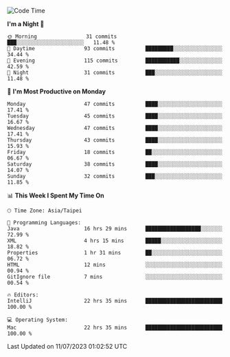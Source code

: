 <!--START_SECTION:waka-->
![Code Time](http://img.shields.io/badge/Code%20Time-216%20hrs%2038%20mins-blue)

**I'm a Night 🦉** 

```text
🌞 Morning                31 commits          ███░░░░░░░░░░░░░░░░░░░░░░   11.48 % 
🌆 Daytime                93 commits          █████████░░░░░░░░░░░░░░░░   34.44 % 
🌃 Evening                115 commits         ███████████░░░░░░░░░░░░░░   42.59 % 
🌙 Night                  31 commits          ███░░░░░░░░░░░░░░░░░░░░░░   11.48 % 
```
📅 **I'm Most Productive on Monday** 

```text
Monday                   47 commits          ████░░░░░░░░░░░░░░░░░░░░░   17.41 % 
Tuesday                  45 commits          ████░░░░░░░░░░░░░░░░░░░░░   16.67 % 
Wednesday                47 commits          ████░░░░░░░░░░░░░░░░░░░░░   17.41 % 
Thursday                 43 commits          ████░░░░░░░░░░░░░░░░░░░░░   15.93 % 
Friday                   18 commits          ██░░░░░░░░░░░░░░░░░░░░░░░   06.67 % 
Saturday                 38 commits          ████░░░░░░░░░░░░░░░░░░░░░   14.07 % 
Sunday                   32 commits          ███░░░░░░░░░░░░░░░░░░░░░░   11.85 % 
```


📊 **This Week I Spent My Time On** 

```text
🕑︎ Time Zone: Asia/Taipei

💬 Programming Languages: 
Java                     16 hrs 29 mins      ██████████████████░░░░░░░   72.99 % 
XML                      4 hrs 15 mins       █████░░░░░░░░░░░░░░░░░░░░   18.82 % 
Properties               1 hr 31 mins        ██░░░░░░░░░░░░░░░░░░░░░░░   06.72 % 
HTML                     12 mins             ░░░░░░░░░░░░░░░░░░░░░░░░░   00.94 % 
GitIgnore file           7 mins              ░░░░░░░░░░░░░░░░░░░░░░░░░   00.54 % 

🔥 Editors: 
IntelliJ                 22 hrs 35 mins      █████████████████████████   100.00 % 

💻 Operating System: 
Mac                      22 hrs 35 mins      █████████████████████████   100.00 % 
```


 Last Updated on 11/07/2023 01:02:52 UTC
<!--END_SECTION:waka-->
